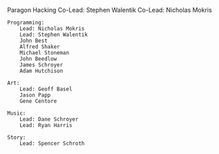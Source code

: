 Paragon Hacking
    Co-Lead: Stephen Walentik
    Co-Lead: Nicholas Mokris

    Programming:
        Lead: Nicholas Mokris
        Lead: Stephen Walentik
        John Best
        Alfred Shaker
        Michael Stoneman
        John Beedlow
        James Schroyer
        Adam Hutchison
    
    Art:
        Lead: Geoff Basel
        Jason Papp
        Gene Centore
        
    Music:
        Lead: Dane Schroyer
        Lead: Ryan Harris

    Story:
        Lead: Spencer Schroth



